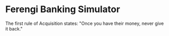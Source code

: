 # Ferengi Banking Simulator
The first rule of Acquisition states: "Once you have their money, never give it back."